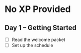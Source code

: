 # No XP Provided

## Day 1 – Getting Started
- [ ] Read the welcome packet
- [ ] Set up the schedule
